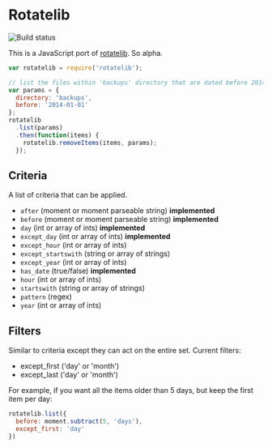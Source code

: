 # Rotatelib

<img src="https://travis-ci.org/robballou/js-rotatelib.svg" alt="Build status" />

This is a JavaScript port of [rotatelib](https://github.com/robballou/rotatelib). So alpha.

```javascript
var rotatelib = require('rotatelib');

// list the files within 'backups' directory that are dated before 2014-01-01
var params = {
  directory: 'backups',
  before: '2014-01-01'
};
rotatelib
  .list(params)
  .then(function(items) {
    rotatelib.removeItems(items, params);
  });
```

## Criteria

A list of criteria that can be applied.

- `after` (moment or moment parseable string) **implemented**
- `before` (moment or moment parseable string) **implemented**
- `day` (int or array of ints) **implemented**
- `except_day` (int or array of ints) **implemented**
- `except_hour` (int or array of ints)
- `except_startswith` (string or array of strings)
- `except_year` (int or array of ints)
- `has_date` (true/false) **implemented**
- `hour` (int or array of ints)
- `startswith` (string or array of strings)
- `pattern` (regex)
- `year` (int or array of ints)

## Filters

Similar to criteria except they can act on the entire set. Current filters:

- except_first ('day' or 'month')
- except_last ('day' or 'month')

For example, if you want all the items older than 5 days, but keep the first item per day:

```javascript
rotatelib.list({
  before: moment.subtract(5, 'days'),
  except_first: 'day'
})
```
